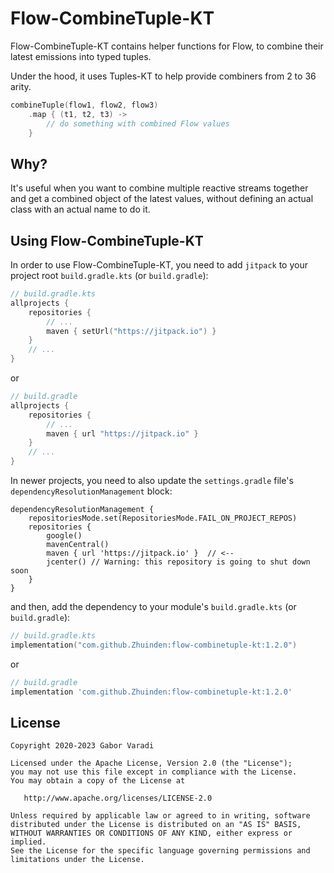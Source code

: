 # Flow-CombineTuple-KT

Flow-CombineTuple-KT contains helper functions for Flow, to combine their latest emissions into typed tuples.

Under the hood, it uses Tuples-KT to help provide combiners from 2 to 36 arity.

``` kotlin
combineTuple(flow1, flow2, flow3)
    .map { (t1, t2, t3) ->
        // do something with combined Flow values
    }
```

## Why?

It's useful when you want to combine multiple reactive streams together and get a combined object of the latest values, without defining an actual class with an actual name to do it.

## Using Flow-CombineTuple-KT

In order to use Flow-CombineTuple-KT, you need to add `jitpack` to your project root `build.gradle.kts`
(or `build.gradle`):

``` kotlin
// build.gradle.kts
allprojects {
    repositories {
        // ...
        maven { setUrl("https://jitpack.io") }
    }
    // ...
}
```

or

``` groovy
// build.gradle
allprojects {
    repositories {
        // ...
        maven { url "https://jitpack.io" }
    }
    // ...
}
```

In newer projects, you need to also update the `settings.gradle` file's `dependencyResolutionManagement` block:

```
dependencyResolutionManagement {
    repositoriesMode.set(RepositoriesMode.FAIL_ON_PROJECT_REPOS)
    repositories {
        google()
        mavenCentral()
        maven { url 'https://jitpack.io' }  // <--
        jcenter() // Warning: this repository is going to shut down soon
    }
}
```


and then, add the dependency to your module's `build.gradle.kts` (or `build.gradle`):

``` kotlin
// build.gradle.kts
implementation("com.github.Zhuinden:flow-combinetuple-kt:1.2.0")
```

or

``` groovy
// build.gradle
implementation 'com.github.Zhuinden:flow-combinetuple-kt:1.2.0'
```

## License

    Copyright 2020-2023 Gabor Varadi

    Licensed under the Apache License, Version 2.0 (the "License");
    you may not use this file except in compliance with the License.
    You may obtain a copy of the License at

       http://www.apache.org/licenses/LICENSE-2.0

    Unless required by applicable law or agreed to in writing, software
    distributed under the License is distributed on an "AS IS" BASIS,
    WITHOUT WARRANTIES OR CONDITIONS OF ANY KIND, either express or implied.
    See the License for the specific language governing permissions and
    limitations under the License.
